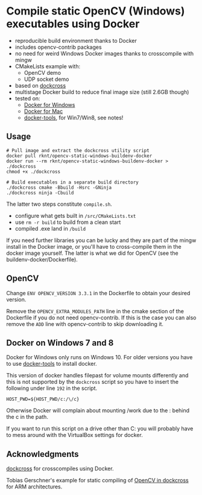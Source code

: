 # Compile static OpenCV (Windows) executables using Docker

 - reproducible build environment thanks to Docker
 - includes opencv-contrib packages
 - no need for weird Windows Docker images thanks to crosscompile with mingw
 - CMakeLists example with:
    - OpenCV demo
    - UDP socket demo
 - based on [dockcross](https://github.com/dockcross/dockcross)
 - multistage Docker build to reduce final image size (still 2.6GB though)
 - tested on:
   - [Docker for Windows](https://www.docker.com/docker-windows)
   - [Docker for Mac](https://docs.docker.com/docker-for-mac/install/)
   - [docker-tools](https://docs.docker.com/toolbox/toolbox_install_windows/), for Win7/Win8, see notes!
   

## Usage

```
# Pull image and extract the dockcross utility script
docker pull rknt/opencv-static-windows-buildenv-docker
docker run --rm rknt/opencv-static-windows-buildenv-docker > ./dockcross
chmod +x ./dockcross

# Build executables in a separate build directory
./dockcross cmake -Bbuild -Hsrc -GNinja
./dockcross ninja -Cbuild
```

The latter two steps constitute `compile.sh`.

 - configure what gets built in `/src/CMakeLists.txt`
 - use `rm -r build` to build from a clean start
 - compiled .exe land in `/build`

If you need further libraries you can be lucky and they are part of the mingw install in the Docker image, or you'll have to cross-compile them in the docker image yourself.
The latter is what we did for OpenCV (see the buildenv-docker/Dockerfile).

## OpenCV

Change `ENV OPENCV_VERSION 3.3.1` in the Dockerfile to obtain your desired version.

Remove the `OPENCV_EXTRA_MODULES_PATH` line in the cmake section of the Dockerfile if you do not need opencv-contrib. If this is the case you can also remove the `ADD` line with opencv-contrib to skip downloading it.

## Docker on Windows 7 and 8
Docker for Windows only runs on Windows 10. For older versions you have to use [docker-tools](https://docs.docker.com/toolbox/toolbox_install_windows/) to install docker.

This version of docker handles filepast for volume mounts differently and this is not supported by the `dockcross` script so you have to insert the following under line `192` in the script.

`HOST_PWD=${HOST_PWD/c:/\/c}`

Otherwise Docker will complain about mounting /work due to the : behind the c in the path.

If you want to run this script on a drive other than C: you will probably have to mess around with the VirtualBox settings for docker.

## Acknowledgments

[dockcross](https://github.com/dockcross/dockcross) for crosscompiles using Docker.

Tobias Gerschner's example for static compiling of [OpenCV in dockcross](https://github.com/TobiG77/opencv-on-nerves) for ARM architectures.
